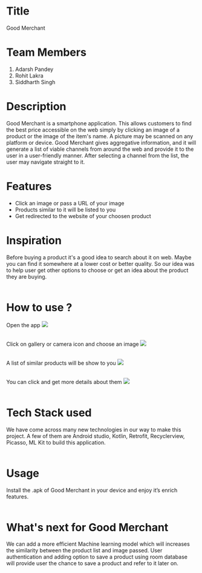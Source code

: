 # Title
Good Merchant

# Team Members
1. Adarsh Pandey
2. Rohit Lakra
3. Siddharth Singh

# Description
Good Merchant is a smartphone application. This allows customers to find the best price accessible on the web simply by clicking an image of a product or the image of the item's name. A picture may be scanned on any platform or device. Good Merchant gives aggregative information, and it will generate a list of viable channels from around the web and provide it to the user in a user-friendly manner. After selecting a channel from the list, the user may navigate straight to it.

# Features
* Click an image or pass a URL of your image
* Products similar to it will be listed to you
* Get redirected to the website of your choosen product

# Inspiration
Before buying a product it's a good idea to search about it on web. Maybe you can find it somewhere at a lower cost or better quality. So our idea was to help user get
other options to choose or get an idea about the product they are buying.
<br /><br />

# How to use ?
Open the app
![](https://github.com/sekocoder/GoodMerchant/blob/master/GoodMerchant_readme_ss/4.jpeg)
<br /><br />

Click on gallery or camera icon and choose an image
![](https://github.com/sekocoder/GoodMerchant/blob/master/GoodMerchant_readme_ss/5.jpeg)
<br /><br />

A list of similar products will be show to you
![](https://github.com/sekocoder/GoodMerchant/blob/master/GoodMerchant_readme_ss/7.jpeg)
<br /><br />

You can click and get more details about them
![](https://github.com/sekocoder/GoodMerchant/blob/master/GoodMerchant_readme_ss/8.jpeg)
<br /><br />

# Tech Stack used
We have come across many new technologies in our way to make this project. A few of them are Android studio, Kotlin, Retrofit, Recyclerview, Picasso, ML Kit to build this application.
<br /><br />


# Usage
Install the .apk of Good Merchant in your device and enjoy it’s enrich features.
<br /><br />

# What's next for Good Merchant
We can add a more efficient Machine learning model which will increases the similarity between the product list and image passed. User authentication and adding option to save a product using room database will provide user the chance to save a product and refer to it later on.